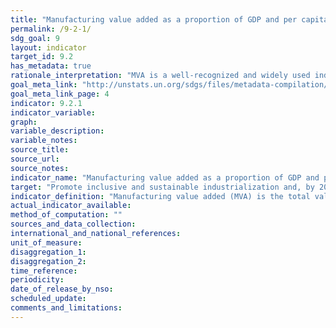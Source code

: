 ```yaml
---
title: "Manufacturing value added as a proportion of GDP and per capita"
permalink: /9-2-1/
sdg_goal: 9
layout: indicator
target_id: 9.2
has_metadata: true
rationale_interpretation: "MVA is a well-recognized and widely used indicator by researchers and policy makers to assess the level of industrialization of a country. MVA measures the contribution of manufacturing to economy. The indicator is exceptionally good for international comparison. Share of MVA in GDP establishes the role of manufacturing in the economy. In other words, this indicator specifies the contribution of the manufacturing sector to total production. MVA per capita is the basic indicator of a country's level of industrialization adjusted for the size of the economy. And finally, the MVA growth provides insight into the general direction and magnitude of growth for the manufacturing sector. In practice, it is a measure of the rate of change that an economy's MVA goes through from one year to another at constant prices."
goal_meta_link: "http://unstats.un.org/sdgs/files/metadata-compilation/Metadata-Goal-9.pdf"
goal_meta_link_page: 4
indicator: 9.2.1
indicator_variable: 
graph: 
variable_description: 
variable_notes: 
source_title: 
source_url: 
source_notes: 
indicator_name: "Manufacturing value added as a proportion of GDP and per capita"
target: "Promote inclusive and sustainable industrialization and, by 2030, significantly raise industry's share of employment and gross domestic product, in line with national circumstances, and double its share in least developed countries."
indicator_definition: "Manufacturing value added (MVA) is the total value of goods and services net of intermediate consumption. It is generally compiled as the sum of the value added of all manufacturing activity units in operation in the reference period. It can be presented in percentage to gross domestic product (GDP) as well as per capita for any reference year. MVA growth rates are given at constant prices."
actual_indicator_available: 
method_of_computation: ""
sources_and_data_collection: 
international_and_national_references: 
unit_of_measure: 
disaggregation_1: 
disaggregation_2: 
time_reference: 
periodicity: 
date_of_release_by_nso: 
scheduled_update: 
comments_and_limitations: 
---
```


